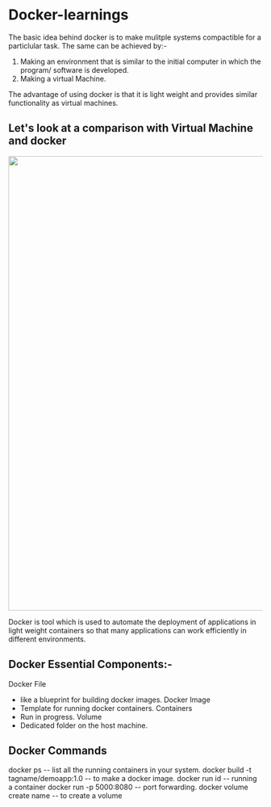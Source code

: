 # Docker-learnings

The basic idea behind docker is to make mulitple systems compactible for a particlular task. The same can be achieved by:-
1. Making an environment that is similar to the initial computer in which the program/ software is developed.
2. Making a virtual Machine.

The advantage of using docker is that it is light weight and provides similar functionality as virtual machines.

## Let's look at a comparison with Virtual Machine and docker
<div align="center"><img src="https://github.com/nelson123-lab/Dockor-learnings/blob/2827146ed6e21e072232a7ae2aacf34c7817e84b/VM_vs_Docker.png" width="900"/></div>


Docker is tool which is used to automate the deployment of applications in light weight containers so that many applications can work efficiently in different environments.

## Docker Essential Components:-

Docker File 
- like a blueprint for building docker images.
Docker Image
- Template for running docker containers.
Containers
- Run in progress.
Volume
- Dedicated folder on the host machine.


## Docker Commands
docker ps -- list all the running containers in your system.
docker build -t tagname/demoapp:1.0 -- to make a docker image.
docker run id -- running a container
docker run -p 5000:8080  -- port forwarding.
docker volume create name -- to create a volume
